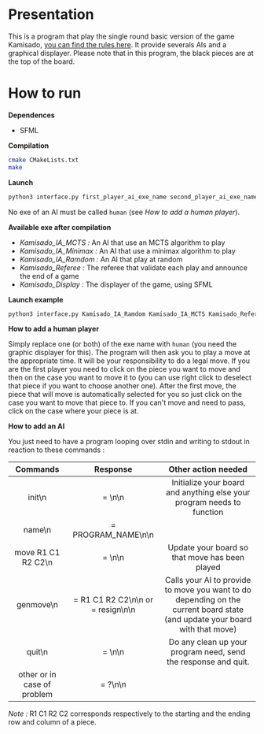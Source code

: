 Presentation
===
This is a program that play the single round basic version of the game Kamisado, [you can find the rules here](http://www.boardspace.net/kamisado/english/RULES%20ENG.pdf).
It provide severals AIs and a graphical displayer. Please note that in this program, the black pieces are at the top of the board.

How to run
===
**Dependences**
- SFML

**Compilation**
```bash
cmake CMakeLists.txt
make
```

**Launch**
```bash
python3 interface.py first_player_ai_exe_name second_player_ai_exe_name referee_exe_name display_exe_name (facultative)
```
No exe of an AI must be called `human` (see *How to add a human player*).

**Available exe after compilation**
- *Kamisado_IA_MCTS :* An AI that use an MCTS algorithm to play
- *Kamisado_IA_Minimax :* An AI that use a minimax algorithm to play
- *Kamisado_IA_Ramdom :* An AI that play at random
- *Kamisado_Referee :* The referee that validate each play and announce the end of a game
- *Kamisado_Display :* The displayer of the game, using SFML

**Launch example**
```bash
python3 interface.py Kamisado_IA_Ramdom Kamisado_IA_MCTS Kamisado_Referee Kamisado_Display
```

**How to add a human player**

Simply replace one (or both) of the exe name with `human` (you need the graphic displayer for this). The program will then ask you to play a move at the appropriate time. It will be your responsibility to do a legal move.
If you are the first player you need to click on the piece you want to move and then on the case you want to move it to (you can use right click to deselect that piece if you want to choose another one).
After the first move, the piece that will move is automatically selected for you so just click on the case you want to move that piece to. If you can't move and need to pass, click on the case where your piece is at.

**How to add an AI**

You just need to have a program looping over stdin and writing to stdout in reaction to these commands :

|           Commands          |      Response                      |     Other action needed             |
|:---------------------------:|:----------------------------------:|:-----------------------------------:|
|init\n|= \n\n|Initialize your board and anything else your program needs to function|
|name\n|= PROGRAM_NAME\n\n| |
|move R1 C1 R2 C2\n|= \n\n|Update your board so that move has been played|
|genmove\n|= R1 C1 R2 C2\n\n or = resign\n\n|Calls your AI to provide to move you want to do depending on the current board state (and update your board with that move)|
|quit\n|= \n\n|Do any clean up your program need, send the response and quit.|
|other or in case of problem|= ?\n\n| |

*Note :* R1 C1 R2 C2 corresponds respectively to the starting and the ending row and column of a piece.
